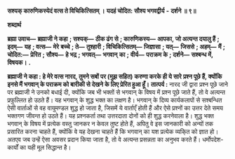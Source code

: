**सश्यक् कारुणिकस्येदं वत्स ते विचिकित्सितम् ।** **यदहं चोदित: सौश्य भगवद्वीर्य** **-** **दर्शने ॥ ९॥** 

**शब्दार्थ** 

**ब्रह्मा उवाच—** **ब्रह्माजी ने कहा** **; सश्यक्—** **ठीक ढंग से** **; कारुणिकस्य—** **आपका, जो अत्यन्त दयालु हैं** **; इदम्—** **यह** **; वत्स—** **मेरे** **बच्चे** **; ते—** **तुश्हारी** **; विचिकित्सितम्—** **जिज्ञासा** **; यत्—** **जिससे** **; अहम्—** **मैं** **; चोदित:—** **प्रेरित** **; सौश्य—** **हे भद्र** **; भगवत्—** **भगवान्** **का** **; वीर्य—** **पराक्रम के** **; दर्शने—** **सश्बन्ध में, विषयक।** **.** 

**ब्रह्माजी ने कहा : हे मेरे वत्स नारद, तुमने सबों पर (मुझ सहित) करुणा करके ही ये सारे** **प्रश्न पूछे हैं, क्योंकि इनसे मैं भगवान् के पराक्रम को बारीकी से देखने के लिए प्रेरित हुआ हूँ।** **तात्पर्य :** नारद जी द्वारा प्रश्न पूछे जाने पर ब्रह्माजी ने उनको बधाई दी, क्योंकि जब भी भक्तों से भगवान् के विषय में प्रश्न पूछे जाते हैं, तो वे अत्यन्त प्रफुल्लित हो उठते हैं। यह भगवान् के शुद्ध भक्त का लक्षण है। भगवान् के दिव्य कार्यकलापों से सश्बन्धित ऐसी वार्ताओं से वह वायुमण्डल शुद्ध हो जाता है, जिसमें ये वार्ताएँ होती हैं और ऐसे प्रश्नों का उत्तर देते समय भक्तगण जीवन्त हो उठते हैं। यह प्रश्नकर्ता तथा उत्तरदाता दोनों को ही शुद्ध करनेवाला है। शुद्ध भक्त भगवान् के विषय में प्रत्येक वस्तु जानकर न केवल तुष्ट होते हैं, अपितु वे इस जानकारी को अन्यों तक प्रसारित करना चाहते हैं, क्योंकि वे यह देखना चाहते हैं कि भगवान् का यश प्रत्येक व्यकि्त को ज्ञात हो। अतएव जब उन्हें ऐसा अवसर प्रदान किया जाता है, तो वे अत्यन्त प्रसन्नता का अनुभव करते हैं। धर्मोपदेश-कार्यों का यही मूल सिद्धान्त है। 